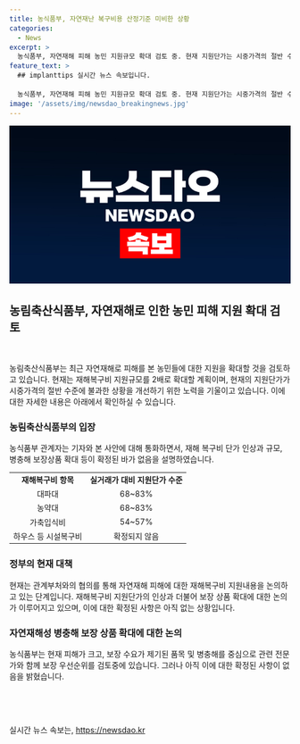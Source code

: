 ```yaml
---
title: 농식품부, 자연재난 복구비용 산정기준 미비한 상황
categories:
  - News
excerpt: >
  농식품부, 자연재해 피해 농민 지원규모 확대 검토 중. 현재 지원단가는 시중가격의 절반 수준에 불과. 자연재해성 병충해 보장 상품 확대 검토 중으로 확정된 바 없어.
feature_text: >
  ## implanttips 실시간 뉴스 속보입니다.

  농식품부, 자연재해 피해 농민 지원규모 확대 검토 중. 현재 지원단가는 시중가격의 절반 수준에 불과. 자연재해성 병충해 보장 상품 확대 검토 중으로 확정된 바 없어.
image: '/assets/img/newsdao_breakingnews.jpg'
---
```


<p><img src="/assets/img/newsdao_breakingnews.jpg" alt="implanttips 속보" /></p>

<h2 data-ke-size="size26">농림축산식품부, 자연재해로 인한 농민 피해 지원 확대 검토</h2>

<p data-ke-size="size16">&nbsp;</p>

<p>농림축산식품부는 최근 자연재해로 피해를 본 농민들에 대한 지원을 확대할 것을 검토하고 있습니다. 현재는 재해복구비 지원규모를 2배로 확대할 계획이며, 현재의 지원단가가 시중가격의 절반 수준에 불과한 상황을 개선하기 위한 노력을 기울이고 있습니다. 이에 대한 자세한 내용은 아래에서 확인하실 수 있습니다.</p>

<h3>농림축산식품부의 입장</h3>

<p data-ke-size="size16">농식품부 관계자는 기자와 본 사안에 대해 통화하면서, 재해 복구비 단가 인상과 규모, 병충해 보장상품 확대 등이 확정된 바가 없음을 설명하였습니다.</p>

<table>
    <tr>
        <td style="text-align: center; height: 17px;"><b>재해복구비 항목</b></td>
        <td style="text-align: center; height: 17px;"><b>실거래가 대비 지원단가 수준</b></td>
    </tr>
    <tr>
        <td style="text-align: center; height: 17px;">대파대</td>
        <td style="text-align: center; height: 17px;">68~83%</td>
    </tr>
    <tr>
        <td style="text-align: center; height: 17px;">농약대</td>
        <td style="text-align: center; height: 17px;">68~83%</td>
    </tr>
    <tr>
        <td style="text-align: center; height: 17px;">가축입식비</td>
        <td style="text-align: center; height: 17px;">54~57%</td>
    </tr>
    <tr>
        <td style="text-align: center; height: 17px;">하우스 등 시설복구비</td>
        <td style="text-align: center; height: 17px;">확정되지 않음</td>
    </tr>
</table>

<h3>정부의 현재 대책</h3>

<p data-ke-size="size16">현재는 관계부처와의 협의를 통해 자연재해 피해에 대한 재해복구비 지원내용을 논의하고 있는 단계입니다. 재해복구비 지원단가의 인상과 더불어 보장 상품 확대에 대한 논의가 이루어지고 있으며, 이에 대한 확정된 사항은 아직 없는 상황입니다.</p>

<h3>자연재해성 병충해 보장 상품 확대에 대한 논의</h3>

<p data-ke-size="size16">농식품부는 현재 피해가 크고, 보장 수요가 제기된 품목 및 병충해를 중심으로 관련 전문가와 함께 보장 우선순위를 검토중에 있습니다. 그러나 아직 이에 대한 확정된 사항이 없음을 밝혔습니다.</p>

<p data-ke-size="size16">&nbsp;</p>

<p data-ke-size="size16">&nbsp;</p>
실시간 뉴스 속보는, <a href="https://newsdao.kr" rel="dofollow">https://newsdao.kr</a>


